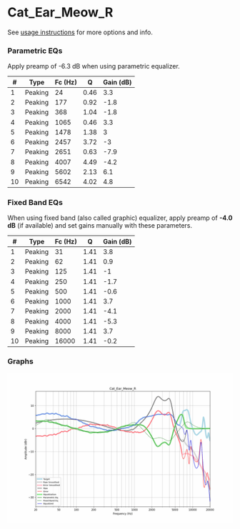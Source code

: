 # Cat_Ear_Meow_R
See [usage instructions](https://github.com/jaakkopasanen/AutoEq#usage) for more options and info.

### Parametric EQs
Apply preamp of -6.3 dB when using parametric equalizer.

|   # | Type    |   Fc (Hz) |    Q |   Gain (dB) |
|-----|---------|-----------|------|-------------|
|   1 | Peaking |        24 | 0.46 |         3.3 |
|   2 | Peaking |       177 | 0.92 |        -1.8 |
|   3 | Peaking |       368 | 1.04 |        -1.8 |
|   4 | Peaking |      1065 | 0.46 |         3.3 |
|   5 | Peaking |      1478 | 1.38 |         3   |
|   6 | Peaking |      2457 | 3.72 |        -3   |
|   7 | Peaking |      2651 | 0.63 |        -7.9 |
|   8 | Peaking |      4007 | 4.49 |        -4.2 |
|   9 | Peaking |      5602 | 2.13 |         6.1 |
|  10 | Peaking |      6542 | 4.02 |         4.8 |

### Fixed Band EQs
When using fixed band (also called graphic) equalizer, apply preamp of **-4.0 dB** (if available) and set gains manually with these parameters.

|   # | Type    |   Fc (Hz) |    Q |   Gain (dB) |
|-----|---------|-----------|------|-------------|
|   1 | Peaking |        31 | 1.41 |         3.8 |
|   2 | Peaking |        62 | 1.41 |         0.9 |
|   3 | Peaking |       125 | 1.41 |        -1   |
|   4 | Peaking |       250 | 1.41 |        -1.7 |
|   5 | Peaking |       500 | 1.41 |        -0.6 |
|   6 | Peaking |      1000 | 1.41 |         3.7 |
|   7 | Peaking |      2000 | 1.41 |        -4.1 |
|   8 | Peaking |      4000 | 1.41 |        -5.3 |
|   9 | Peaking |      8000 | 1.41 |         3.7 |
|  10 | Peaking |     16000 | 1.41 |        -0.2 |

### Graphs
![](./Cat_Ear_Meow_R.png)
